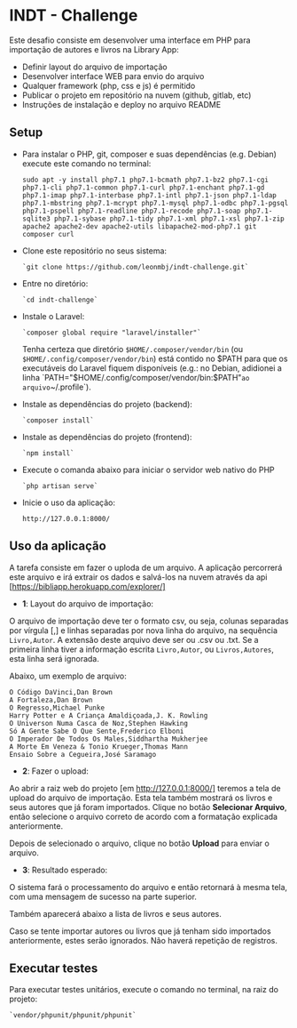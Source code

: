 # INDT - Challenge

Este desafio consiste em desenvolver uma interface em PHP para importação de autores e
livros na Library App:
- Definir layout do arquivo de importação
- Desenvolver interface WEB para envio do arquivo
- Qualquer framework (php, css e js) é permitido
- Publicar o projeto em repositório na nuvem (github, gitlab, etc)
- Instruções de instalação e deploy no arquivo README

## Setup

- Para instalar o PHP, git, composer e suas dependências (e.g. Debian) execute este comando no terminal:

      sudo apt -y install php7.1 php7.1-bcmath php7.1-bz2 php7.1-cgi php7.1-cli php7.1-common php7.1-curl php7.1-enchant php7.1-gd php7.1-imap php7.1-interbase php7.1-intl php7.1-json php7.1-ldap php7.1-mbstring php7.1-mcrypt php7.1-mysql php7.1-odbc php7.1-pgsql php7.1-pspell php7.1-readline php7.1-recode php7.1-soap php7.1-sqlite3 php7.1-sybase php7.1-tidy php7.1-xml php7.1-xsl php7.1-zip apache2 apache2-dev apache2-utils libapache2-mod-php7.1 git composer curl

- Clone este repositório no seus sistema:

      `git clone https://github.com/leonmbj/indt-challenge.git`

- Entre no diretório:

      `cd indt-challenge`

- Instale o Laravel:

      `composer global require "laravel/installer"`
    
    Tenha certeza que diretório `$HOME/.composer/vendor/bin`  (ou `$HOME/.config/composer/vendor/bin`) está contido no $PATH para que os executáveis do Laravel fiquem disponíveis (e.g.: no Debian, adidionei a linha `PATH="$HOME/.config/composer/vendor/bin:$PATH"` ao arquivo `~/.profile`).

- Instale as dependências do projeto (backend):

      `composer install`
    
- Instale as dependências do projeto (frontend):
    
      `npm install`
    
- Execute o comanda abaixo para iniciar o servidor web nativo do PHP

      `php artisan serve`

- Inicie o uso da aplicação:

      http://127.0.0.1:8000/
    
## Uso da aplicação

A tarefa consiste em fazer o uploda de um arquivo. A aplicação percorrerá este arquivo e irá extrair os dados e salvá-los na nuvem através da api [https://bibliapp.herokuapp.com/explorer/]

- **1**: Layout do arquivo de importação:

O arquivo de importação deve ter o formato csv, ou seja, colunas separadas por vírgula [,] e linhas separadas por nova linha do arquivo, na sequência `Livro,Autor`.  A extensão deste arquivo deve ser ou .csv ou .txt. Se a primeira linha tiver a informação escrita `Livro,Autor`, ou `Livros,Autores`, esta linha será ignorada. 
  
Abaixo, um exemplo de arquivo:
  
        
    O Código DaVinci,Dan Brown
    A Fortaleza,Dan Brown
    O Regresso,Michael Punke
    Harry Potter e A Criança Amaldiçoada,J. K. Rowling
    O Universon Numa Casca de Noz,Stephen Hawking
    Só A Gente Sabe O Que Sente,Frederico Elboni
    O Imperador De Todos Os Males,Siddhartha Mukherjee
    A Morte Em Veneza & Tonio Krueger,Thomas Mann
    Ensaio Sobre a Cegueira,José Saramago
    


- **2**: Fazer o upload:

Ao abrir a raiz web do projeto [em http://127.0.0.1:8000/] teremos a tela de upload do arquivo de importação. Esta tela também mostrará os livros e seus autores que já foram importados. Clique no botão **Selecionar Arquivo**, então selecione o arquivo correto de acordo com a formatação explicada anteriormente.

Depois de selecionado o arquivo, clique no botão **Upload** para enviar o arquivo.

- **3**: Resultado esperado:

O sistema fará o processamento do arquivo e então retornará à mesma tela, com uma mensagem de sucesso na parte superior.

Também aparecerá abaixo a lista de livros e seus autores.

Caso se tente importar autores ou livros que já tenham sido importados anteriormente, estes serão ignorados. Não haverá repetição de registros.

    
## Executar testes

Para executar testes unitários, execute o comando no terminal, na raiz do projeto:

    `vendor/phpunit/phpunit/phpunit`
